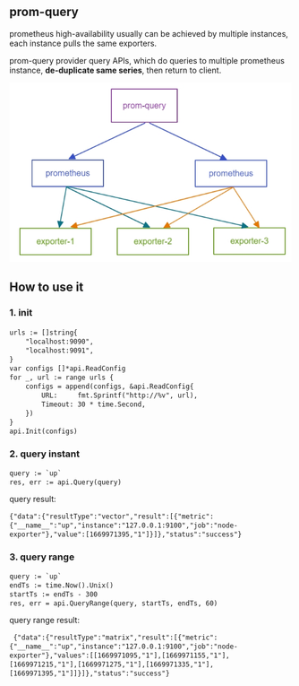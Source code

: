 ## prom-query

prometheus high-availability usually can be achieved by multiple instances, each instance pulls the same exporters.

prom-query provider query APIs, which do queries to multiple prometheus instance, **de-duplicate same series**, then return to client.

![](./docs/arch.jpg)

## How to use it

### 1. init

```
urls := []string{
    "localhost:9090",
    "localhost:9091",
}
var configs []*api.ReadConfig
for _, url := range urls {
    configs = append(configs, &api.ReadConfig{
        URL:     fmt.Sprintf("http://%v", url),
        Timeout: 30 * time.Second,
    })
}
api.Init(configs)
```

### 2. query instant

```
query := `up`
res, err := api.Query(query)
```

query result:
```
{"data":{"resultType":"vector","result":[{"metric":{"__name__":"up","instance":"127.0.0.1:9100","job":"node-exporter"},"value":[1669971395,"1"]}]},"status":"success"}
```

### 3. query range

```
query := `up`
endTs := time.Now().Unix()
startTs := endTs - 300
res, err = api.QueryRange(query, startTs, endTs, 60)
```

query range result:
```
 {"data":{"resultType":"matrix","result":[{"metric":{"__name__":"up","instance":"127.0.0.1:9100","job":"node-exporter"},"values":[[1669971095,"1"],[1669971155,"1"],[1669971215,"1"],[1669971275,"1"],[1669971335,"1"],[1669971395,"1"]]}]},"status":"success"}
```
